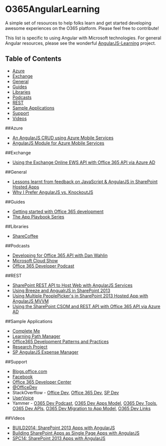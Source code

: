 O365AngularLearning
===================

A simple set of resources to help folks learn and get started developing awesome experiences on the O365 platform. Please feel free to contribute!

This list is specific to using Angular with Microsoft technologies. For general Angular resources, please see the wonderful [AngularJS-Learning](https://github.com/jmcunningham/AngularJS-Learning) project.

## Table of Contents
* [Azure](#azure)
* [Exchange](#exchange)
* [General](#general)
* [Guides](#guides)
* [Libraries](#libraries)
* [Podcasts](#podcasts)
* [REST](#rest)
* [Sample Applications](#samples)
* [Support](#support)
* [Videos](#videos)  


##Azure
* [An AngularJS CRUD using Azure Mobile Services](http://michelsalib.com/2013/05/14/an-angularjs-crud-using-azure-mobile-services/)
* [AngularJS Module for Azure Mobile Services](http://azuremobileangularservices.codeplex.com/)

##Exchange
* [Using the Exchange Online EWS API with Office 365 API via Azure AD](http://www.jeremythake.com/2014/08/using-the-exchange-online-ews-api-with-office-365-api-via-azure-ad/)

##General
* [Lessons learnt from feedback on JavaScript & AngularJS in SharePoint Hosted Apps](http://www.jeremythake.com/2013/12/lessons-learnt-from-feedback-on-javascript-angularjs-in-sharepoint-hosted-apps/)
* [Why I Prefer AngularJS vs. KnockoutJS](http://www.andrewconnell.com/blog/why-i-prefer-angularjs-vs-knockoutjs)

##Guides
* [Getting started with Office 365 development](http://zimmergren.net/technical/getting-started-with-office-365-development-part-1-setting-up-your-environment)
* [The App Playbook Series](http://www.jeremythake.com/series/appplaybook/)

##Libraries
* [ShareCoffee](https://github.com/ShareCoffee/ShareCoffee)

##Podcasts
* [Developing for Office 365 API with Dan Wahlin](https://player.fm/series/dot-net-rocks/developing-for-office-365-api-with-dan-wahlin)
* [Microsoft Cloud Show](http://www.microsoftcloudshow.com/)
* [Office 365 Developer Podcast](http://feeds.feedburner.com/Office365DeveloperPodcast)

##REST
* [SharePoint REST API to Host Web with AngularJS Services](http://www.jeremythake.com/2014/01/sharepoint-rest-api-to-host-web-with-angularjs-services/)
* [Using Breeze and AngualrJS in SharePoint 2013](http://www.andrewconnell.com/blog/using-breeze-and-angularjs-in-sharepoint-2013)
* [Using Multiple PeoplePicker's in SharePoint 2013 Hosted App with AngularJS MVVM](http://www.jeremythake.com/2014/01/using-multiple-peoplepickers-in-sharepoint-2013-hosted-app-with-angularjs-mvvm/)
* [Using the SharePoint CSOM and REST API with Office 365 API via Azure AD](http://www.jeremythake.com/2014/06/using-the-sharepoint-csom-and-rest-api-with-office-365-api-via-azure-ad/)

##Sample Applications
* [Complete Me](https://github.com/OfficeDev/Complete-Me-Code-Sample)
* [Learning Path Manager](https://github.com/OfficeDev/Learning-Path-Manager-Code-Sample)
* [Office365 Development Patterns and Practices](https://github.com/OfficeDev/PnP)
* [Research Project](https://github.com/OfficeDev/Research-Project-Code-Sample)
* [SP AngularJS Expense Manager](https://github.com/OfficeDev/SP-AngularJS-ExpenseManager-Code-Sample)

##Support
* [Blogs.office.com](http://blogs.office.com/dev/)
* [Facebook](http://www.facebook.com/OfficeDev)
* [Office 365 Developer Center](http://dev.office.com/)
* [@OfficeDev](http://www.twitter.com/OfficeDev)
* StackOverflow - [Office Dev](http://aka.ms/AskOfficeDev), [Office 365 Dev](http://aka.ms/AskOffice365Dev), [SP Dev](http://aka.ms/AskSharePointDev)
* [UserVoice](http://aka.ms/OfficeDevFeedback)
* Yammer - [O365 Dev Podcast](http://aka.ms/Office365DevPodcastYam), [O365 Dev Apps Model](http://aka.ms/Office365DevAppsModelYam), [O365 Dev Tools](http://aka.ms/Office365DevToolsYam), [O365 Dev APIs](http://aka.ms/Office365DevApisYam), [O365 Dev Migration to App Model](http://aka.ms/Office365DevMigration), [O365 Dev Links](http://aka.ms/Office365DevLinksYam) 

##Videos
* [BUILD2014: SharePoint 2013 Apps with AngularJS](http://channel9.msdn.com/Events/Build/2014/2-570)
* [Building SharePoint Apps as Single Page Apps with AngularJS](http://beta.pluralsight.com/courses/building-sharepoint-apps-spa-angularjs)
* [SPC14: SharePoint 2013 Apps with AngularJS](http://channel9.msdn.com/Events/SharePoint-Conference/2014/SPC408)
